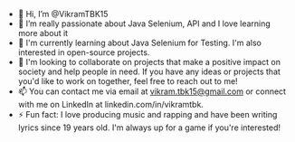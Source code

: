 - 👋 Hi, I’m @VikramTBK15
- 👀 I’m really passionate about Java Selenium, API and I love learning more about it
- 🌱 I'm currently learning about Java Selenium for Testing. I'm also interested in open-source projects.
- 💞️ I'm looking to collaborate on projects that make a positive impact on society and help people in need. If you have any ideas or projects that you'd like to work on together, feel free to reach out to me!
- 📫 You can contact me via email at vikram.tbk15@gmail.com or connect with me on LinkedIn at linkedin.com/in/vikramtbk.
- ⚡ Fun fact: I love producing music and rapping and have been writing lyrics since 19 years old. I'm always up for a game if you're interested!

<!---
VikramTBK15/VikramTBK15 is a ✨ special ✨ repository because its `README.md` (this file) appears on your GitHub profile.
You can click the Preview link to take a look at your changes.
--->
